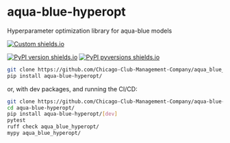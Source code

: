 # aqua-blue-hyperopt
Hyperparameter optimization library for aqua-blue models 

[![Custom shields.io](https://img.shields.io/badge/docs-brightgreen?logo=github&logoColor=green&label=gh-pages)](https://chicago-club-management-company.github.io/aqua-blue-hyperopt/)

[![PyPI version shields.io](https://img.shields.io/pypi/v/aqua-blue.svg)](https://pypi.python.org/pypi/aqua-blue-hyperopt/)
[![PyPI pyversions shields.io](https://img.shields.io/pypi/pyversions/aqua-blue.svg)](https://pypi.python.org/pypi/aqua-blue-hyperopt/)

```bash
git clone https://github.com/Chicago-Club-Management-Company/aqua_blue_hyperopt
pip install aqua-blue-hyperopt/
```

or, with dev packages, and running the CI/CD:

```bash
git clone https://github.com/Chicago-Club-Management-Company/aqua-blue-hyperopt
cd aqua-blue-hyperopt/
pip install aqua-blue-hyperopt/[dev]
pytest
ruff check aqua_blue_hyperopt/
mypy aqua_blue_hyperopt/
```
